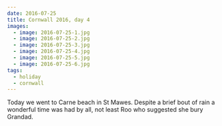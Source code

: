 ```yaml
---
date: 2016-07-25
title: Cornwall 2016, day 4
images:
  - image: 2016-07-25-1.jpg
  - image: 2016-07-25-2.jpg
  - image: 2016-07-25-3.jpg
  - image: 2016-07-25-4.jpg
  - image: 2016-07-25-5.jpg
  - image: 2016-07-25-6.jpg
tags:
  - holiday
  - cornwall
---
```

Today we went to Carne beach in St Mawes. Despite a brief bout of rain a wonderful time was had by all, not least Roo who suggested she bury Grandad. 
